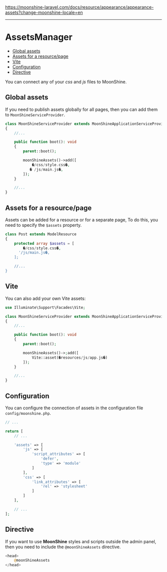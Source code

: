 https://moonshine-laravel.com/docs/resource/appearance/appearance-assets?change-moonshine-locale=en

------
# AssetsManager

  - [Global assets](#global-assets)
  - [Assets for a resource/page](#assets-for-a-resourcepage)
  - [Vite](#vite)
  - [Configuration](#configuration)
  - [Directive](#directive)

You can connect any of your *css* and *js* files to MoonShine.

<a name="global-assets"></a>
## Global assets

If you need to publish assets globally for all pages, then you can add them to `MoonShineServiceProvider`.

```php
class MoonShineServiceProvider extends MoonShineApplicationServiceProvider
{
    //...

    public function boot(): void
    {
        parent::boot();

        moonShineAssets()->add([
            �/css/style.css�,
           � /js/main.js�,
        ]);
    }

    //...
}
```

<a name="Assets-for-a-resource/page"></a>
## Assets for a resource/page

Assets can be added for a resource or for a separate page, To do this, you need to specify the `$assets` property.

```php
class Post extends ModelResource
{
    protected array $assets = [
        �/css/style.css�,
      '/js/main.js�,
    ];

    //...
}
```

<a name="Vite"></a>
## Vite

You can also add your own Vite assets:

```php
use Illuminate\Support\Facades\Vite;

class MoonShineServiceProvider extends MoonShineApplicationServiceProvider
{
    //...

    public function boot(): void
    {
        parent::boot();

        moonShineAssets()->;add([
            Vite::asset(�resources/js/app.js�)
        ]);
    }

    //...
}
```

<a name="�onfiguration"></a>
## Configuration





You can configure the connection of assets in the configuration file `config/moonshine.php`.

```php
// ...

return [
    // ...

    'assets' => [
        'js' => [
            'script_attributes' => [
                'defer',
                'type' => 'module'
            ]
        ],
        'css' => [
            'link_attributes' => [
                'rel' => 'stylesheet'
            ]
        ]
    ],

    // ...
];
```

<a name="Directive"></a>
## Directive

If you want to use **MoonShine** styles and scripts outside the admin panel, then you need to include the `@moonShineAssets` directive.

```php
<head>
    @moonShineAssets
</head>
```

